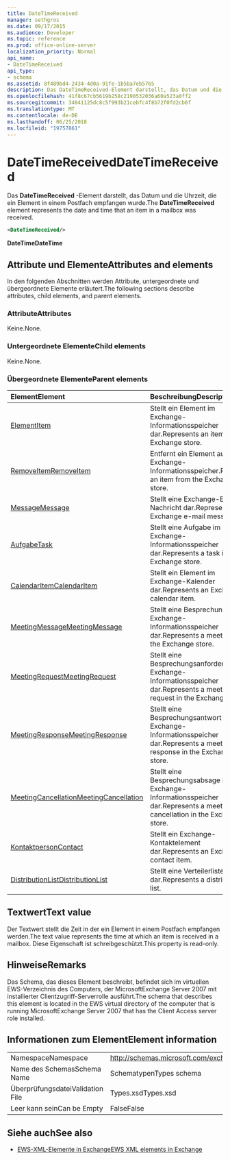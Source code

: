 ```yaml
---
title: DateTimeReceived
manager: sethgros
ms.date: 09/17/2015
ms.audience: Developer
ms.topic: reference
ms.prod: office-online-server
localization_priority: Normal
api_name:
- DateTimeReceived
api_type:
- schema
ms.assetid: 8f489bd4-2434-4d0a-91fe-1b5ba7eb5765
description: Das DateTimeReceived-Element darstellt, das Datum und die Uhrzeit, die ein Element in einem Postfach empfangen wurde.
ms.openlocfilehash: 41f8c67cb5619b258c2190532036a60a523a0ff2
ms.sourcegitcommit: 34041125dc8c5f993b21cebfc4f8b72f0fd2cb6f
ms.translationtype: MT
ms.contentlocale: de-DE
ms.lasthandoff: 06/25/2018
ms.locfileid: "19757861"
---
```

# <a name="datetimereceived"></a><span data-ttu-id="258b6-103">DateTimeReceived</span><span class="sxs-lookup"><span data-stu-id="258b6-103">DateTimeReceived</span></span>

<span data-ttu-id="258b6-104">Das **DateTimeReceived** -Element darstellt, das Datum und die Uhrzeit, die ein Element in einem Postfach empfangen wurde.</span><span class="sxs-lookup"><span data-stu-id="258b6-104">The **DateTimeReceived** element represents the date and time that an item in a mailbox was received.</span></span> 
  
```xml
<DateTimeReceived/>
```

<span data-ttu-id="258b6-105">**DateTime**</span><span class="sxs-lookup"><span data-stu-id="258b6-105">**DateTime**</span></span>

## <a name="attributes-and-elements"></a><span data-ttu-id="258b6-106">Attribute und Elemente</span><span class="sxs-lookup"><span data-stu-id="258b6-106">Attributes and elements</span></span>

<span data-ttu-id="258b6-107">In den folgenden Abschnitten werden Attribute, untergeordnete und übergeordnete Elemente erläutert.</span><span class="sxs-lookup"><span data-stu-id="258b6-107">The following sections describe attributes, child elements, and parent elements.</span></span>
  
### <a name="attributes"></a><span data-ttu-id="258b6-108">Attribute</span><span class="sxs-lookup"><span data-stu-id="258b6-108">Attributes</span></span>

<span data-ttu-id="258b6-109">Keine.</span><span class="sxs-lookup"><span data-stu-id="258b6-109">None.</span></span>
  
### <a name="child-elements"></a><span data-ttu-id="258b6-110">Untergeordnete Elemente</span><span class="sxs-lookup"><span data-stu-id="258b6-110">Child elements</span></span>

<span data-ttu-id="258b6-111">Keine.</span><span class="sxs-lookup"><span data-stu-id="258b6-111">None.</span></span>
  
### <a name="parent-elements"></a><span data-ttu-id="258b6-112">Übergeordnete Elemente</span><span class="sxs-lookup"><span data-stu-id="258b6-112">Parent elements</span></span>

|<span data-ttu-id="258b6-113">**Element**</span><span class="sxs-lookup"><span data-stu-id="258b6-113">**Element**</span></span>|<span data-ttu-id="258b6-114">**Beschreibung**</span><span class="sxs-lookup"><span data-stu-id="258b6-114">**Description**</span></span>|
|:-----|:-----|
|[<span data-ttu-id="258b6-115">Element</span><span class="sxs-lookup"><span data-stu-id="258b6-115">Item</span></span>](item.md) <br/> |<span data-ttu-id="258b6-116">Stellt ein Element im Exchange-Informationsspeicher dar.</span><span class="sxs-lookup"><span data-stu-id="258b6-116">Represents an item in the Exchange store.</span></span>  <br/> |
|[<span data-ttu-id="258b6-117">RemoveItem</span><span class="sxs-lookup"><span data-stu-id="258b6-117">RemoveItem</span></span>](removeitem.md) <br/> |<span data-ttu-id="258b6-118">Entfernt ein Element aus dem Exchange-Informationsspeicher.</span><span class="sxs-lookup"><span data-stu-id="258b6-118">Removes an item from the Exchange store.</span></span>  <br/> |
|[<span data-ttu-id="258b6-119">Message</span><span class="sxs-lookup"><span data-stu-id="258b6-119">Message</span></span>](message-ex15websvcsotherref.md) <br/> |<span data-ttu-id="258b6-120">Stellt eine Exchange-E-Mail-Nachricht dar.</span><span class="sxs-lookup"><span data-stu-id="258b6-120">Represents an Exchange e-mail message.</span></span>  <br/> |
|[<span data-ttu-id="258b6-121">Aufgabe</span><span class="sxs-lookup"><span data-stu-id="258b6-121">Task</span></span>](task.md) <br/> |<span data-ttu-id="258b6-122">Stellt eine Aufgabe im Exchange-Informationsspeicher dar.</span><span class="sxs-lookup"><span data-stu-id="258b6-122">Represents a task in the Exchange store.</span></span>  <br/> |
|[<span data-ttu-id="258b6-123">CalendarItem</span><span class="sxs-lookup"><span data-stu-id="258b6-123">CalendarItem</span></span>](calendaritem.md) <br/> |<span data-ttu-id="258b6-124">Stellt ein Element im Exchange-Kalender dar.</span><span class="sxs-lookup"><span data-stu-id="258b6-124">Represents an Exchange calendar item.</span></span>  <br/> |
|[<span data-ttu-id="258b6-125">MeetingMessage</span><span class="sxs-lookup"><span data-stu-id="258b6-125">MeetingMessage</span></span>](meetingmessage.md) <br/> |<span data-ttu-id="258b6-126">Stellt eine Besprechung im Exchange-Informationsspeicher dar.</span><span class="sxs-lookup"><span data-stu-id="258b6-126">Represents a meeting in the Exchange store.</span></span>  <br/> |
|[<span data-ttu-id="258b6-127">MeetingRequest</span><span class="sxs-lookup"><span data-stu-id="258b6-127">MeetingRequest</span></span>](meetingrequest.md) <br/> |<span data-ttu-id="258b6-128">Stellt eine Besprechungsanforderung im Exchange-Informationsspeicher dar.</span><span class="sxs-lookup"><span data-stu-id="258b6-128">Represents a meeting request in the Exchange store.</span></span>  <br/> |
|[<span data-ttu-id="258b6-129">MeetingResponse</span><span class="sxs-lookup"><span data-stu-id="258b6-129">MeetingResponse</span></span>](meetingresponse.md) <br/> |<span data-ttu-id="258b6-130">Stellt eine Besprechungsantwort im Exchange-Informationsspeicher dar.</span><span class="sxs-lookup"><span data-stu-id="258b6-130">Represents a meeting response in the Exchange store.</span></span>  <br/> |
|[<span data-ttu-id="258b6-131">MeetingCancellation</span><span class="sxs-lookup"><span data-stu-id="258b6-131">MeetingCancellation</span></span>](meetingcancellation.md) <br/> |<span data-ttu-id="258b6-132">Stellt eine Besprechungsabsage im Exchange-Informationsspeicher dar.</span><span class="sxs-lookup"><span data-stu-id="258b6-132">Represents a meeting cancellation in the Exchange store.</span></span>  <br/> |
|[<span data-ttu-id="258b6-133">Kontaktperson</span><span class="sxs-lookup"><span data-stu-id="258b6-133">Contact</span></span>](contact.md) <br/> |<span data-ttu-id="258b6-134">Stellt ein Exchange-Kontaktelement dar.</span><span class="sxs-lookup"><span data-stu-id="258b6-134">Represents an Exchange contact item.</span></span>  <br/> |
|[<span data-ttu-id="258b6-135">DistributionList</span><span class="sxs-lookup"><span data-stu-id="258b6-135">DistributionList</span></span>](distributionlist.md) <br/> |<span data-ttu-id="258b6-136">Stellt eine Verteilerliste dar.</span><span class="sxs-lookup"><span data-stu-id="258b6-136">Represents a distribution list.</span></span>  <br/> |
   
## <a name="text-value"></a><span data-ttu-id="258b6-137">Textwert</span><span class="sxs-lookup"><span data-stu-id="258b6-137">Text value</span></span>

<span data-ttu-id="258b6-138">Der Textwert stellt die Zeit in der ein Element in einem Postfach empfangen werden.</span><span class="sxs-lookup"><span data-stu-id="258b6-138">The text value represents the time at which an item is received in a mailbox.</span></span> <span data-ttu-id="258b6-139">Diese Eigenschaft ist schreibgeschützt.</span><span class="sxs-lookup"><span data-stu-id="258b6-139">This property is read-only.</span></span>
  
## <a name="remarks"></a><span data-ttu-id="258b6-140">Hinweise</span><span class="sxs-lookup"><span data-stu-id="258b6-140">Remarks</span></span>

<span data-ttu-id="258b6-141">Das Schema, das dieses Element beschreibt, befindet sich im virtuellen EWS-Verzeichnis des Computers, der MicrosoftExchange Server 2007 mit installierter Clientzugriff-Serverrolle ausführt.</span><span class="sxs-lookup"><span data-stu-id="258b6-141">The schema that describes this element is located in the EWS virtual directory of the computer that is running MicrosoftExchange Server 2007 that has the Client Access server role installed.</span></span>
  
## <a name="element-information"></a><span data-ttu-id="258b6-142">Informationen zum Element</span><span class="sxs-lookup"><span data-stu-id="258b6-142">Element information</span></span>

|||
|:-----|:-----|
|<span data-ttu-id="258b6-143">Namespace</span><span class="sxs-lookup"><span data-stu-id="258b6-143">Namespace</span></span>  <br/> |http://schemas.microsoft.com/exchange/services/2006/types  <br/> |
|<span data-ttu-id="258b6-144">Name des Schemas</span><span class="sxs-lookup"><span data-stu-id="258b6-144">Schema Name</span></span>  <br/> |<span data-ttu-id="258b6-145">Schematypen</span><span class="sxs-lookup"><span data-stu-id="258b6-145">Types schema</span></span>  <br/> |
|<span data-ttu-id="258b6-146">Überprüfungsdatei</span><span class="sxs-lookup"><span data-stu-id="258b6-146">Validation File</span></span>  <br/> |<span data-ttu-id="258b6-147">Types.xsd</span><span class="sxs-lookup"><span data-stu-id="258b6-147">Types.xsd</span></span>  <br/> |
|<span data-ttu-id="258b6-148">Leer kann sein</span><span class="sxs-lookup"><span data-stu-id="258b6-148">Can be Empty</span></span>  <br/> |<span data-ttu-id="258b6-149">False</span><span class="sxs-lookup"><span data-stu-id="258b6-149">False</span></span>  <br/> |
   
## <a name="see-also"></a><span data-ttu-id="258b6-150">Siehe auch</span><span class="sxs-lookup"><span data-stu-id="258b6-150">See also</span></span>

- [<span data-ttu-id="258b6-151">EWS-XML-Elemente in Exchange</span><span class="sxs-lookup"><span data-stu-id="258b6-151">EWS XML elements in Exchange</span></span>](ews-xml-elements-in-exchange.md)

